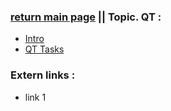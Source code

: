 ### [return main page](../../..//README.md) || Topic. QT :
* [Intro](INTRO_IN_QT.md)
* [QT Tasks](#) 

### Extern links :
* link 1

